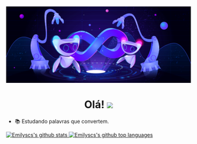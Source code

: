![MastHead](https://github.com/Emilyscs/images/blob/main/rect1234.png)

<h1 align="center"> Olá! <img src="https://img.icons8.com/color/48/000000/cat_in_the_bin.png"/> </h1>

  - 📚 Estudando palavras que convertem.
  
  <div>
    <a href="https://github.com/emilyscs">
       <img height="180em" src="https://github-readme-stats.vercel.app/api?username=emilyscs&show_icons=true&theme=tokyonight&count_private=true" alt="Emilyscs's     github stats" />
        <img height="180em" src="https://github-readme-stats.vercel.app/api/top-langs/?username=emilyscs&theme=tokyonight&layout=compact" alt="Emilyscs's github top languages"/>
    </a>
  </div>
